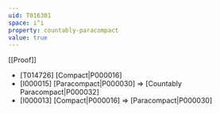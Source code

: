 ```yaml
---
uid: T016301
space: i^i
property: countably-paracompact
value: true
---
```

[[Proof]]

* [T014726] [Compact|P000016]
* [I000015] [Paracompact|P000030] => [Countably Paracompact|P000032]
* [I000013] [Compact|P000016] => [Paracompact|P000030]

